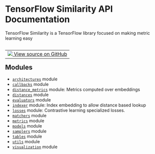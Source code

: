 # TensorFlow Similarity API Documentation
TensorFlow Similarity is a TensorFlow library focused on making metric learning easy
<table class="tfo-notebook-buttons tfo-api nocontent" align="left">
<td>
  <a target="_blank" href="https://github.com/tensorflow/similarity/blob/main/tensorflow_similarity/api/__init__.py">
    <img src="https://www.tensorflow.org/images/GitHub-Mark-32px.png" />
    View source on GitHub
  </a>
</td>
</table>



## Modules
- [`architectures`](./TFSimilarity/architectures.md) module
- [`callbacks`](./TFSimilarity/callbacks.md) module
- [`distance_metrics`](./TFSimilarity/distance_metrics.md) module: Metrics computed over embeddings
- [`distances`](./TFSimilarity/distances.md) module
- [`evaluators`](./TFSimilarity/evaluators.md) module
- [`indexer`](./TFSimilarity/indexer.md) module: Index embedding to allow distance based lookup
- [`losses`](./TFSimilarity/losses.md) module: Contrastive learning specialized losses.
- [`matchers`](./TFSimilarity/matchers.md) module
- [`metrics`](./TFSimilarity/metrics.md) module
- [`models`](./TFSimilarity/models.md) module
- [`samplers`](./TFSimilarity/samplers.md) module
- [`tables`](./TFSimilarity/tables.md) module
- [`utils`](./TFSimilarity/utils.md) module
- [`visualization`](./TFSimilarity/visualization.md) module
